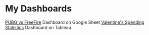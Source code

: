 
# My Dashboards

[PUBG vs FreeFire](https://docs.google.com/spreadsheets/d/1TqPt84jMnhiMhuR6pQgg2h4474qjCsxQnuNJxb2MdKo/edit?usp=sharing) Dashboard on Google Sheet
[Valentine's Spending Statistics]([url](https://public.tableau.com/views/Homework_tableau_17084355386660/Dashboard1?:language=en-US&:sid=&:display_count=n&:origin=viz_share_link)https://public.tableau.com/views/Homework_tableau_17084355386660/Dashboard1?:language=en-US&:sid=&:display_count=n&:origin=viz_share_link) Dashboard on Tableau
